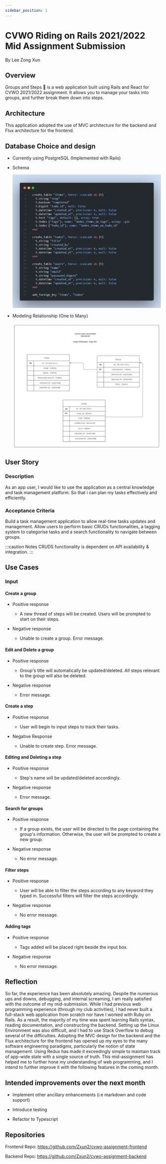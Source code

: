 ```yaml
---
sidebar_position: 1
---
```


# CVWO Riding on Rails 2021/2022 Mid Assignment Submission

By Lee Zong Xun

## Overview

Groups and Steps 📝 is a web application built using Rails and React for CVWO 2021/2022 assignment. It allows you to manage your tasks into groups, and further break them down into steps.

## Architecture

This application adopted the use of MVC architecture for the backend and Flux architecture for the frontend.

## Database Choice and design

- Currently using PostgreSQL (Implemented with Rails)
- Schema

  ![Schema](../../static/img/docs/schema.png)

- Modeling Relationship (One to Many)

  ![ERD](../../static/img/docs/ERD.png)

## User Story

### Description

As an app user, I would like to use the application as a central knowledge and task management platform. So that i can plan my tasks effectively and efficiently.

### Acceptance Criteria

Build a task management application to allow real-time tasks updates and management. Allow users to perform basic CRUDs functionalities, a tagging system to categorise tasks and a search functionality to navigate between groups.

:::caution
Notes
CRUDS functionality is dependent on API availability & integration.
:::

## Use Cases

### Input

#### Create a group

- Positive response

  - A new thread of steps will be created. Users will be prompted to start on their steps.

- Negative response
  - Unable to create a group. Error message.

#### Edit and Delete a group

- Positive response

  - Group's title will automatically be updated/deleted. All steps relevant to the group will also be deleted.

- Negative response
  - Error message.

#### Create a step

- Positive response

  - User will begin to input steps to track their tasks.

- Negative Response
  - Unable to create step. Error message.

#### Editing and Deleting a step

- Positive response

  - Step's name will be updated/deleted accordingly.

- Negative response
  - Error message.

#### Search for groups

- Positive response

  - If a group exists, the user will be directed to the page containing the group's information. Otherwise, the user will be prompted to create a new group.

- Negative response
  - No error message.

#### Filter steps

- Positive response

  - User will be able to filter the steps according to any keyword they typed in. Successful filters will filter the steps accordingly.

- Negative response
  - No error message.

#### Adding tags

- Positive response

  - Tags added will be placed right beside the input box.

- Negative response
  - No error message.

## Reflection

So far, the experience has been absolutely amazing. Despite the numerous ups and downs, debugging, and internal screaming, I am really satisfied with the outcome of my mid-submission. While I had previous web programming experience (through my club activities), I had never built a full-stack web application from scratch nor have I worked with Ruby on Rails.
As a result, the majority of my time was spent learning Rails syntax, reading documentation, and constructing the backend. Setting up the Linux Environment was also difficult, and I had to use Stack Overflow to debug several of the difficulties. Adopting the MVC design for the backend and the Flux architecture for the frontend has opened up my eyes to the many software engineering paradigms, particularly the notion of state management. Using Redux has made it exceedingly simple to maintain track of app-wide state with a single source of truth. This mid-assignment has helped me to further hone my understanding of web programming, and I intend to further improve it with the following features in the coming month.

## Intended improvements over the next month

- Implement other ancillary enhancements (i.e markdown and code support)

- Introduce testing

- Refactor to Typescript

## Repositories

Frontend Repo: https://github.com/Zxun2/cvwo-assignment-frontend

Backend Repo: https://github.com/Zxun2/cvwo-assignment-backend
